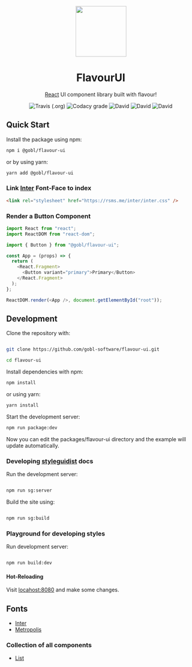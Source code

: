 <p align="center"><img  width="135" src="https://svgshare.com/i/G40.svg" /></p>
<h1 align="center">FlavourUI</h1>
<p align="center"><a href="https://github.com/facebook/react">React</a> UI component library built with flavour!</p>
<p align="center">
  <img alt="Travis (.org)" src="https://img.shields.io/travis/gobl-software/flavour-ui?style=flat-square">
  <img alt="Codacy grade" src="https://img.shields.io/codacy/grade/71c28e9b05424da7a084c29304e2a4fb?style=flat-square">
  <img alt="David" src="https://img.shields.io/david/gobl-software/flavour-ui?style=flat-square">
  <img alt="David" src="https://img.shields.io/david/dev/gobl-software/flavour-ui?style=flat-square">
  <img alt="David" src="https://img.shields.io/david/peer/gobl-software/flavour-ui?style=flat-square">
</p>

## Quick Start

Install the package using npm:

```bash
npm i @gobl/flavour-ui
```

or by using yarn:

```bash
yarn add @gobl/flavour-ui
```

### Link [Inter](https://github.com/rsms/inter) Font-Face to index

```html
<link rel="stylesheet" href="https://rsms.me/inter/inter.css" />
```

### Render a Button Component

```javascript
import React from "react";
import ReactDOM from "react-dom";

import { Button } from "@gobl/flavour-ui";

const App = (props) => {
  return (
    <React.Fragment>
      <Button variant="primary">Primary</Button>
    </React.Fragment>
  );
};

ReactDOM.render(<App />, document.getElementById("root"));
```

## Development

Clone the repository with:

```bash

git clone https://github.com/gobl-software/flavour-ui.git

cd flavour-ui
```

Install dependencies with npm:

```bash
npm install
```

or using yarn:

```bash
yarn install
```

Start the development server:

```bash
npm run package:dev
```

Now you can edit the packages/flavour-ui directory and the example will update automatically.

### Developing [styleguidist](https://github.com/styleguidist/react-styleguidist) docs

Run the development server:

```bash

npm run sg:server

```

Build the site using:

```bash

npm run sg:build

```

### Playground for developing styles

Run development server:

```bash

npm run build:dev

```

#### Hot-Reloading

Visit [locahost:8080](http://localhost:8080) and make some changes.

## Fonts

- [Inter](https://github.com/rsms/inter)
- [Metropolis](https://github.com/chrismsimpson/Metropolis)

### Collection of all components

- [List](https://gobl-software.github.io/FlavourUI/)
